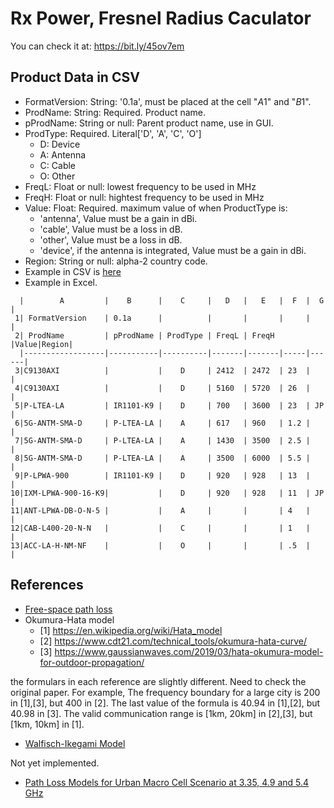 Rx Power, Fresnel Radius Caculator
==================================

You can check it at: https://bit.ly/45ov7em

## Product Data in CSV

- FormatVersion: String: '0.1a', must be placed at the cell "$A$1" and "$B$1".
- ProdName: String: Required. Product name.
- pProdName: String or null: Parent product name, use in GUI.
- ProdType: Required. Literal['D', 'A', 'C', 'O']
   + D: Device
   + A: Antenna
   + C: Cable
   + O: Other
- FreqL: Float or null: lowest frequency to be used in MHz
- FreqH: Float or null: hightest frequency to be used in MHz
- Value: Float: Required. maximum value of when ProductType is:
   + 'antenna', Value must be a gain in dBi.
   + 'cable', Value must be a loss in dB.
   + 'other', Value must be a loss in dB.
   + 'device', if the antenna is integrated, Value must be a gain in dBi.
- Region: String or null: alpha-2 country code.
- Example in CSV is [here](https://raw.githubusercontent.com/tanupoo/radioprop-tools/main/prod_list-sample.csv)
- Example in Excel.

```
  |        A         |    B      |    C     |   D   |   E   |  F  |  G   |
 1| FormatVersion    | 0.1a      |          |       |       |     |      |
 2| ProdName         | pProdName | ProdType | FreqL | FreqH |Value|Region|
  |------------------|-----------|----------|-------|-------|-----|------|
 3|C9130AXI          |           |    D     | 2412  | 2472  | 23  |      |
 4|C9130AXI          |           |    D     | 5160  | 5720  | 26  |      |
 5|P-LTEA-LA         | IR1101-K9 |    D     | 700   | 3600  | 23  | JP   |
 6|5G-ANTM-SMA-D     | P-LTEA-LA |    A     | 617   | 960   | 1.2 |      |
 7|5G-ANTM-SMA-D     | P-LTEA-LA |    A     | 1430  | 3500  | 2.5 |      |
 8|5G-ANTM-SMA-D     | P-LTEA-LA |    A     | 3500  | 6000  | 5.5 |      |
 9|P-LPWA-900        | IR1101-K9 |    D     | 920   | 928   | 13  |      |
10|IXM-LPWA-900-16-K9|           |    D     | 920   | 928   | 11  | JP   |
11|ANT-LPWA-DB-O-N-5 |           |    A     |       |       | 4   |      |
12|CAB-L400-20-N-N   |           |    C     |       |       | 1   |      |
13|ACC-LA-H-NM-NF    |           |    O     |       |       | .5  |      |
```

## References

- [Free-space path loss](https://en.wikipedia.org/wiki/Free-space_path_loss)
- Okumura-Hata model
    + [1] https://en.wikipedia.org/wiki/Hata_model
    + [2] https://www.cdt21.com/technical_tools/okumura-hata-curve/
    + [3] https://www.gaussianwaves.com/2019/03/hata-okumura-model-for-outdoor-propagation/

the formulars in each reference are slightly different.
Need to check the original paper.
For example,
The frequency boundary for a large city is 200 in [1],[3], but 400 in [2].
The last value of the formula is 40.94 in [1],[2], but 40.98 in [3].
The valid communication range is [1km, 20km] in [2],[3], but [1km, 10km] in [1].

- [Walfisch-Ikegami Model](http://www.lx.it.pt/cost231/final_report.htm)

Not yet implemented.

- [Path Loss Models for Urban Macro Cell Scenario at 3.35, 4.9 and 5.4 GHz](http://www.zjhlab.net/papers/2015/CP1544hz.pdf)

